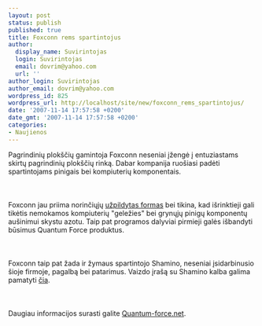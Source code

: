 ```yaml
---
layout: post
status: publish
published: true
title: Foxconn rems spartintojus
author:
  display_name: Suvirintojas
  login: Suvirintojas
  email: dovrim@yahoo.com
  url: ''
author_login: Suvirintojas
author_email: dovrim@yahoo.com
wordpress_id: 825
wordpress_url: http://localhost/site/new/foxconn_rems_spartintojus/
date: '2007-11-14 17:57:58 +0200'
date_gmt: '2007-11-14 17:57:58 +0200'
categories:
- Naujienos
---
```

<p>Pagrindinių plokščių gamintoja Foxconn neseniai įžengė į entuziastams skirtų pagrindinių plokščių rinką. Dabar kompanija ruošiasi padėti spartintojams pinigais bei kompiuterių komponentais.<br />
<br><br />
<br>Foxconn jau priima norinčiųjų <a class="ns" href="http://www.quantum-force.net/qforcers/Q000000005/">užpildytas formas</a> bei tikina, kad išrinktieji gali tikėtis nemokamos kompiuterių &quot;geležies&quot; bei grynųjų pinigų komponentų aušinimui skystu azotu. Taip pat programos dalyviai pirmieji galės išbandyti būsimus Quantum Force produktus.<br />
<br><br />
<br>Foxconn taip pat žada ir žymaus spartintojo Shamino, neseniai įsidarbinusio šioje firmoje, pagalbą bei patarimus. Vaizdo įrašą su Shamino kalba galima pamatyti <a class="ns" href="http://www.quantum-force.net/qforcers/Q000000003/">čia</a>.<br />
<br><br />
<br>Daugiau informacijos surasti galite <a class="ns" href="http://www.quantum-force.net/news/N000000007/">Quantum-force.net</a>.</p>
